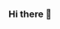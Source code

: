 ### Hi there 👋

<!--
**AbdulsalamWariz/AbdulsalamWariz** is a ✨ _special_ ✨ repository because its `README.md` (this file) appears on your GitHub profile.

Here are some ideas to get you started:
  Hello, there i'm Wariz a Frontend Web Developer, i'm a Computer Science at the Osun State University
  I program using the following languages/technologies:
  HTML 5
  CSS 3
  JavaScript
  Python
  React.js
  Bootstrap 5
  Tailwind CSS
  
  

- 🔭 I’m currently working on ...
- 🌱 I’m currently learning ...
- 👯 I’m looking to collaborate on ...
- 🤔 I’m looking for help with ...
- 💬 Ask me about ...
- 📫 How to reach me: ...
- 😄 Pronouns: ...
- ⚡ Fun fact: ...
-->
